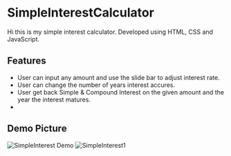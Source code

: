 # SimpleInterestCalculator
Hi this is my simple interest calculator. Developed using HTML, CSS and JavaScript.
## Features
* User can input any amount and use the slide bar to adjust interest rate. 
* User can change the number of years interest accures. 
* User get back Simple & Compound Interest on the given amount and the year the interest matures.
* 
## Demo Picture
![SimpleInterest](https://user-images.githubusercontent.com/102850158/190324738-303cdbb5-5b08-4774-bfce-ef383ea6b1e5.jpg)
Demo
![SimpleInterest1](https://user-images.githubusercontent.com/102850158/190325151-8b58194a-02b8-46b9-9b99-333c8ab5f9d8.jpg)
